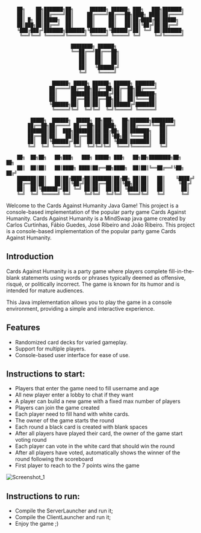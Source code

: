 

        ██╗    ██╗███████╗██╗      ██████╗ ██████╗ ███╗   ███╗███████╗     
        ██║    ██║██╔════╝██║     ██╔════╝██╔═══██╗████╗ ████║██╔════╝     
        ██║ █╗ ██║█████╗  ██║     ██║     ██║   ██║██╔████╔██║█████╗       
        ██║███╗██║██╔══╝  ██║     ██║     ██║   ██║██║╚██╔╝██║██╔══╝       
        ╚███╔███╔╝███████╗███████╗╚██████╗╚██████╔╝██║ ╚═╝ ██║███████╗     
         ╚══╝╚══╝ ╚══════╝╚══════╝ ╚═════╝ ╚═════╝ ╚═╝     ╚═╝╚══════╝     
                                                                           
                            ████████╗ ██████╗                              
                            ╚══██╔══╝██╔═══██╗                             
                               ██║   ██║   ██║                             
                               ██║   ██║   ██║                             
                               ██║   ╚██████╔╝                             
                               ╚═╝    ╚═════╝                              
                                                                           
                     ██████╗ █████╗ ██████╗ ██████╗ ███████╗               
                    ██╔════╝██╔══██╗██╔══██╗██╔══██╗██╔════╝               
                    ██║     ███████║██████╔╝██║  ██║███████╗               
                    ██║     ██╔══██║██╔══██╗██║  ██║╚════██║               
                    ╚██████╗██║  ██║██║  ██║██████╔╝███████║               
                     ╚═════╝╚═╝  ╚═╝╚═╝  ╚═╝╚═════╝ ╚══════╝               
                                                                           
             █████╗  ██████╗  █████╗ ██╗███╗   ██╗███████╗████████╗        
            ██╔══██╗██╔════╝ ██╔══██╗██║████╗  ██║██╔════╝╚══██╔══╝        
            ███████║██║  ███╗███████║██║██╔██╗ ██║███████╗   ██║           
            ██╔══██║██║   ██║██╔══██║██║██║╚██╗██║╚════██║   ██║           
            ██║  ██║╚██████╔╝██║  ██║██║██║ ╚████║███████║   ██║           
            ╚═╝  ╚═╝ ╚═════╝ ╚═╝  ╚═╝╚═╝╚═╝  ╚═══╝╚══════╝   ╚═╝           
                                                                           
        ██╗  ██╗██╗   ██╗███╗   ███╗ █████╗ ███╗   ██╗██╗████████╗██╗   ██╗
        ██║  ██║██║   ██║████╗ ████║██╔══██╗████╗  ██║██║╚══██╔══╝╚██╗ ██╔╝
        ███████║██║   ██║██╔████╔██║███████║██╔██╗ ██║██║   ██║    ╚████╔╝ 
        ██╔══██║██║   ██║██║╚██╔╝██║██╔══██║██║╚██╗██║██║   ██║     ╚██╔╝  
        ██║  ██║╚██████╔╝██║ ╚═╝ ██║██║  ██║██║ ╚████║██║   ██║      ██║   
        ╚═╝  ╚═╝ ╚═════╝ ╚═╝     ╚═╝╚═╝  ╚═╝╚═╝  ╚═══╝╚═╝   ╚═╝      ╚═╝   





Welcome to the Cards Against Humanity Java Game! This project is a console-based implementation of the popular party game Cards Against Humanity.
Cards Against Humanity is a MindSwap java game created by Carlos Curtinhas, Fábio Guedes, José Ribeiro and João Ribeiro. This project is a console-based implementation of the popular party game Cards Against Humanity.


## Introduction

Cards Against Humanity is a party game where players complete fill-in-the-blank statements using words or phrases typically deemed as offensive, risqué, or politically incorrect. The game is known for its humor and is intended for mature audiences.

This Java implementation allows you to play the game in a console environment, providing a simple and interactive experience.

## Features

- Randomized card decks for varied gameplay.
- Support for multiple players.
- Console-based user interface for ease of use.


## Instructions to start:


- Players that enter the game need to fill username and age
- All new player enter a lobby to chat if they want
- A player can build a new game with a fixed max number of players
- Players can join the game created
- Each player need to fill hand with white cards.
- The owner of the game starts the round
- Each round a black card is created with blank spaces
- After all players have played their card, the owner of the game start voting round
- Each player can vote in the white card that should win the round
- After all players have voted, automatically shows the winner of the round following the scoreboard
- First player to reach to the 7 points wins the game


![Screenshot_1](https://github.com/jruysaribeiro/CardsAgainstMindera/assets/150827886/0b75d804-559b-47a5-b060-47bf0011def3)


## Instructions to run:

- Compile the ServerLauncher and run it;
- Compile the ClientLauncher and run it;
- Enjoy the game ;) 
